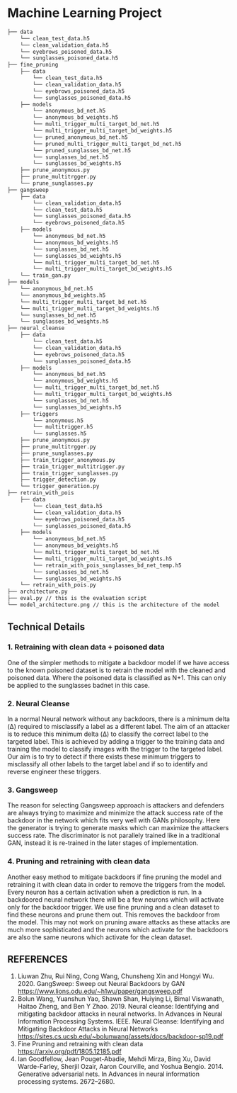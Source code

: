 # Machine Learning Project

```bash
├── data
    └── clean_test_data.h5
    └── clean_validation_data.h5
    └── eyebrows_poisoned_data.h5
    └── sunglasses_poisoned_data.h5
├── fine_pruning
    ├── data
        └── clean_test_data.h5
        └── clean_validation_data.h5
        └── eyebrows_poisoned_data.h5
        └── sunglasses_poisoned_data.h5
    ├── models
        └── anonymous_bd_net.h5
        └── anonymous_bd_weights.h5
        └── multi_trigger_multi_target_bd_net.h5
        └── multi_trigger_multi_target_bd_weights.h5
        └── pruned_anonymous_bd_net.h5
        └── pruned_multi_trigger_multi_target_bd_net.h5
        └── pruned_sunglasses_bd_net.h5
        └── sunglasses_bd_net.h5
        └── sunglasses_bd_weights.h5
    ├── prune_anonymous.py
    ├── prune_multitrgger.py
    └── prune_sunglasses.py
├── gangsweep
    ├── data
        └── clean_validation_data.h5
        └── clean_test_data.h5
        └── sunglasses_poisoned_data.h5
        └── eyebrows_poisoned_data.h5
    ├── models
        └── anonymous_bd_net.h5
        └── anonymous_bd_weights.h5
        └── sunglasses_bd_net.h5
        └── sunglasses_bd_weights.h5
        └── multi_trigger_multi_target_bd_net.h5
        └── multi_trigger_multi_target_bd_weights.h5
    └── train_gan.py
├── models
    └── anonymous_bd_net.h5
    └── anonymous_bd_weights.h5
    └── multi_trigger_multi_target_bd_net.h5
    └── multi_trigger_multi_target_bd_weights.h5
    └── sunglasses_bd_net.h5
    └── sunglasses_bd_weights.h5
├── neural_cleanse
    ├── data
        └── clean_test_data.h5
        └── clean_validation_data.h5
        └── eyebrows_poisoned_data.h5
        └── sunglasses_poisoned_data.h5
    ├── models
        └── anonymous_bd_net.h5
        └── anonymous_bd_weights.h5
        └── multi_trigger_multi_target_bd_net.h5
        └── multi_trigger_multi_target_bd_weights.h5
        └── sunglasses_bd_net.h5
        └── sunglasses_bd_weights.h5
    ├── triggers
        └── anonymous.h5
        └── multitrigger.h5
        └── sunglasses.h5
    ├── prune_anonymous.py
    ├── prune_multitrgger.py
    ├── prune_sunglasses.py
    ├── train_trigger_anonymous.py
    ├── train_trigger_multitrigger.py
    ├── train_trigger_sunglasses.py
    ├── trigger_detection.py
    └── trigger_generation.py
├── retrain_with_pois
    ├── data
        └── clean_test_data.h5
        └── clean_validation_data.h5
        └── eyebrows_poisoned_data.h5
        └── sunglasses_poisoned_data.h5
    ├── models
        └── anonymous_bd_net.h5
        └── anonymous_bd_weights.h5
        └── multi_trigger_multi_target_bd_net.h5
        └── multi_trigger_multi_target_bd_weights.h5
        └── retrain_with_pois_sunglasses_bd_net_temp.h5
        └── sunglasses_bd_net.h5
        └── sunglasses_bd_weights.h5
    └── retrain_with_pois.py
├── architecture.py
├── eval.py // this is the evaluation script
└── model_architecture.png // this is the architecture of the model
```

## Technical Details

### 1. Retraining with clean data + poisoned data

One of the simpler methods to mitigate a backdoor model if we have access to the known poisoned dataset is to retrain the model with the cleaned and poisoned data. Where the poisoned data is classified as N+1. This can only be applied to the sunglasses badnet in this case.

### 2. Neural Cleanse

In a normal Neural network without any backdoors, there is a minimum delta (Δ) required to misclassify a label as a different label. The aim of an attacker is to reduce this minimum delta (Δ) to classify the correct label to the targeted label. This is achieved by adding a trigger to the training data and training the model to classify images with the trigger to the targeted label. Our aim is to try to detect if there exists these minimum triggers to misclassify all other labels to the target label and if so to identify and reverse engineer these triggers.

### 3. Gangsweep

The reason for selecting Gangsweep approach is attackers and defenders are always trying to maximize and minimize the attack success rate of the backdoor in the network which fits very well with GANs philosophy. Here the generator is trying to generate masks which can maximize the attackers success rate. The discriminator is not parallely trained like in a traditional GAN, instead it is re-trained in the later stages of implementation.

### 4. Pruning and retraining with clean data

Another easy method to mitigate backdoors if fine pruning the model and retraining it with clean data in order to remove the triggers from the model. Every neuron has a certain activation when a prediction is run. In a backdoored neural network there will be a few neurons which will activate only for the backdoor trigger. We use fine pruning and a clean dataset to find these neurons and prune them out. This removes the backdoor from the model. This may not work on pruning aware attacks as these attacks are much more sophisticated and the neurons which activate for the backdoors are also the same neurons which activate for the clean dataset.

## REFERENCES

1. Liuwan Zhu, Rui Ning, Cong Wang, Chunsheng Xin and Hongyi Wu. 2020. GangSweep: Sweep out Neural Backdoors by GAN <https://www.lions.odu.edu/~h1wu/paper/gangsweep.pdf>
2. Bolun Wang, Yuanshun Yao, Shawn Shan, Huiying Li, Bimal Viswanath, Haitao Zheng, and Ben Y Zhao. 2019. Neural cleanse: Identifying and mitigating backdoor attacks in neural networks. In Advances in Neural Information Processing Systems. IEEE. Neural Cleanse: Identifying and Mitigating Backdoor Attacks in Neural Networks <https://sites.cs.ucsb.edu/~bolunwang/assets/docs/backdoor-sp19.pdf>
3. Fine Pruning and retraining with clean data <https://arxiv.org/pdf/1805.12185.pdf>
4. Ian Goodfellow, Jean Pouget-Abadie, Mehdi Mirza, Bing Xu, David Warde-Farley, Sherjil Ozair, Aaron Courville, and Yoshua Bengio. 2014. Generative adversarial nets. In Advances in neural information processing systems. 2672–2680.
